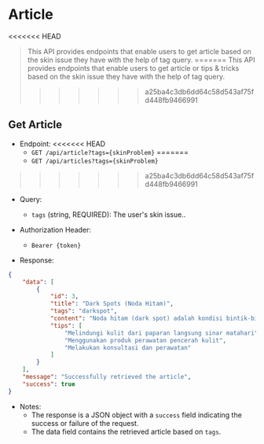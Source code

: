 # Article

<<<<<<< HEAD
> This API provides endpoints that enable users to get article based on the skin issue they have with the help of tag query.
=======
> This API provides endpoints that enable users to get article or tips & tricks based on the skin issue they have with the help of tag query.
>>>>>>> a25ba4c3db6dd64c58d543af75fd448fb9466991

## Get Article

* Endpoint:
<<<<<<< HEAD
    * `GET /api/article?tags={skinProblem}`
=======
    * `GET /api/articles?tags={skinProblem}`
>>>>>>> a25ba4c3db6dd64c58d543af75fd448fb9466991

* Query:
    * `tags` (string, REQUIRED): The user's skin issue..

* Authorization Header:
    * `Bearer {token}`

* Response:
```json
{
    "data": [
        {
            "id": 3,
            "title": "Dark Spots (Noda Hitam)",
            "tags": "darkspot",
            "content": "Noda hitam (dark spot) adalah kondisi bintik-bintik pada kulit yang berwarna terang hingga gelap atau coklat tua dan dapat berkembang di berbagai bagian tubuh...",
            "tips": [
                "Melindungi kulit dari paparan langsung sinar matahari",
                "Menggunakan produk perawatan pencerah kulit",
                "Melakukan konsultasi dan perawatan"
            ]
        }
    ],
    "message": "Successfully retrieved the article",
    "success": true
}
```

* Notes:
    * The response is a JSON object with a `success` field indicating the success or failure of the request.
    * The data field contains the retrieved article based on `tags`.
